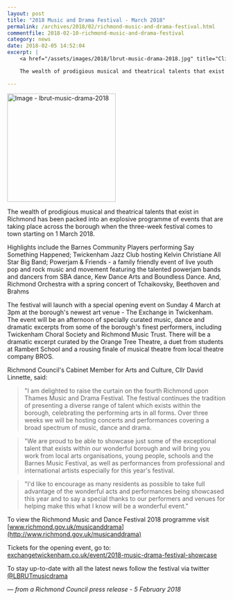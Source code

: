 ```yaml
---
layout: post
title: "2018 Music and Drama Festival - March 2018"
permalink: /archives/2018/02/richmond-music-and-drama-festival.html
commentfile: 2018-02-10-richmond-music-and-drama-festival
category: news
date: 2018-02-05 14:52:04
excerpt: |
    <a href="/assets/images/2018/lbrut-music-drama-2018.jpg" title="Click for a larger image"><img src="/assets/images/2018/lbrut-music-drama-2018-thumb.jpg" width="150" alt="Image - lbrut-music-drama-2018"  class="photo right"/></a>

    The wealth of prodigious musical and theatrical talents that exist in Richmond has been packed into an explosive programme of events that are taking place across the borough when the three-week festival comes to town starting on 1 March 2018.

---
```


<a href="/assets/images/2018/lbrut-music-drama-2018.jpg" title="Click for a larger image"><img src="/assets/images/2018/lbrut-music-drama-2018-thumb.jpg" width="250" alt="Image - lbrut-music-drama-2018"  class="photo right"/></a>

The wealth of prodigious musical and theatrical talents that exist in Richmond has been packed into an explosive programme of events that are taking place across the borough when the three-week festival comes to town starting on 1 March 2018.

Highlights include the Barnes Community Players performing Say Something Happened; Twickenham Jazz Club hosting Kelvin Christiane All Star Big Band;   Powerjam & Friends - a family friendly event of live youth pop and rock music and movement featuring the talented powerjam bands and dancers from SBA dance, Kew Dance Arts and Boundless Dance. And, Richmond Orchestra with a spring concert of Tchaikovsky, Beethoven and Brahms

The festival will launch with a special opening event on Sunday 4 March at 3pm at the borough's newest art venue - The Exchange in Twickenham. The event will be an afternoon of specially curated music, dance and dramatic excerpts from some of the borough's finest performers, including Twickenham Choral Society and Richmond Music Trust. There will be a dramatic excerpt curated by the Orange Tree Theatre, a duet from students at Rambert School and a rousing finale of musical theatre from local theatre company BROS.

Richmond Council's Cabinet Member for Arts and Culture, Cllr David Linnette, said:

> "I am delighted to raise the curtain on the fourth Richmond upon Thames Music and Drama Festival. The festival continues the tradition of presenting a diverse range of talent which exists within the borough, celebrating the performing arts in all forms. Over three weeks we will be hosting concerts and performances covering a broad spectrum of music, dance and drama.

> "We are proud to be able to showcase just some of the exceptional talent that exists within our wonderful borough and will bring you work from local arts organisations, young people, schools and the Barnes Music Festival, as well as performances from professional and international artists especially for this year's festival.

> "I'd like to encourage as many residents as possible to take full advantage of the wonderful acts and performances being showcased this year and to say a special thanks to our performers and venues for helping make this what I know will be a wonderful event."


To view the Richmond Music and Dance Festival 2018 programme visit [www.richmond.gov.uk/musicanddrama](http://www.richmond.gov.uk/musicanddrama)

Tickets for the opening event, go to: [exchangetwickenham.co.uk/event/2018-music-drama-festival-showcase](http://exchangetwickenham.co.uk/event/2018-music-drama-festival-showcase/)

To stay up-to-date with all the latest news follow the festival via twitter [@LBRUTmusicdrama]([http://www.twitter.com/LBRUTmusicdrama)

<cite>&mdash; from a Richmond Council press release - 5 February 2018</cite>
